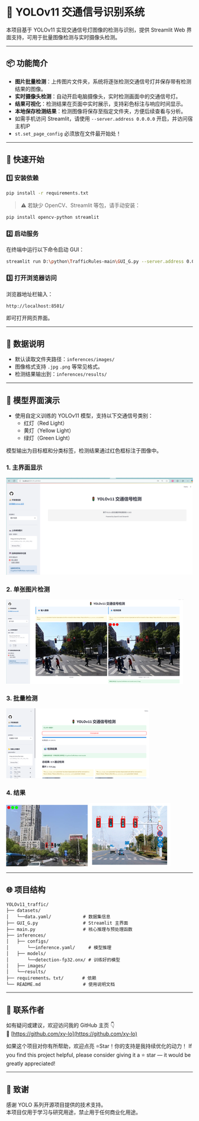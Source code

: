 
# 🚦 YOLOv11 交通信号识别系统

本项目基于 YOLOv11 实现交通信号灯图像的检测与识别，提供 Streamlit Web 界面支持，可用于批量图像检测与实时摄像头检测。

---

## 📦 功能简介

- **图片批量检测**：上传图片文件夹，系统将逐张检测交通信号灯并保存带有检测结果的图像。
- **实时摄像头检测**：自动开启电脑摄像头，实时检测画面中的交通信号灯。
- **结果可视化**：检测结果在页面中实时展示，支持彩色标注与响应时间显示。
- **本地保存检测结果**：检测图像将保存至指定文件夹，方便后续查看与分析。
- 如需手机访问 Streamlit，请使用 `--server.address 0.0.0.0` 开启，并访问宿主机IP
- `st.set_page_config` 必须放在文件最开始处！

---

## 🚀 快速开始

### 1️⃣ 安装依赖

```bash
pip install -r requirements.txt
```

> ⚠️ 若缺少 OpenCV、Streamlit 等包，请手动安装：
```bash
pip install opencv-python streamlit
```

### 2️⃣ 启动服务

在终端中运行以下命令启动 GUI：

```bash
streamlit run D:\python\TrafficRules-main\GUI_G.py --server.address 0.0.0.0 --server.port 8501
```

### 3️⃣ 打开浏览器访问

浏览器地址栏输入：

```
http://localhost:8501/
```

即可打开网页界面。

---

## 🧾 数据说明

- 默认读取文件夹路径：`inferences/images/`
- 图像格式支持 `.jpg` `.png` 等常见格式。
- 检测结果输出到：`inferences/results/`

---

## 🧠 模型界面演示

- 使用自定义训练的 YOLOv11 模型，支持以下交通信号类别：
  - 红灯（Red Light）
  - 黄灯（Yellow Light）
  - 绿灯（Green Light）

模型输出为目标框和分类标签，检测结果通过红色框标注于图像中。

### 1. 主界面显示
![主界面](figures/主界面.png)

### 2. 单张图片检测
![单张图检测](figures/单图片.png)

### 3. 批量检测
![批量检测](figures/批量.png)

### 4. 结果
![结果](figures/结果1.png)
![结果](figures/结果2.png)

---

## 🌐 项目结构

```
YOLOv11_traffic/
├── datasets/
│   └──data.yaml/            # 数据集信息
├── GUI_G.py                 # Streamlit 主界面
├── main.py                  # 核心推理与预处理函数
├── inferences/
│   ├── configs/
│       └──inference.yaml/     # 模型推理
│   ├── models/
│       └──detection-fp32.onx/ # 训练好的模型
│   ├── images/
│   └──results/    
├── requirements。txt/       # 依赖
└── README.md                # 使用说明文档
```

---

## 📎 联系作者

如有疑问或建议，欢迎访问我的 GitHub 主页 👇  
🔗 [https://github.com/xy-lo](https://github.com/xy-lo)

如果这个项目对你有所帮助，欢迎点亮 ⭐Star！你的支持是我持续优化的动力！
If you find this project helpful, please consider giving it a ⭐ star — it would be greatly appreciated!

---

## 🏁 致谢

感谢 YOLO 系列开源项目提供的技术支持。  
本项目仅用于学习与研究用途，禁止用于任何商业化用途。


